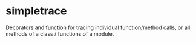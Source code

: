 simpletrace
===========

Decorators and function for tracing individual function/method calls, or all methods of a class / functions of a module.
